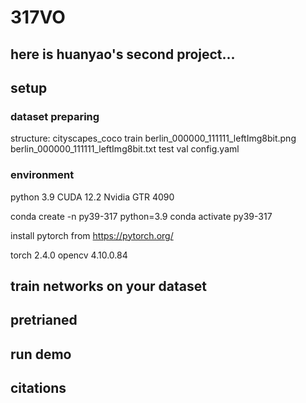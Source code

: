 # 317VO

## here is huanyao's second project...

## setup

### dataset preparing

structure:
cityscapes_coco
    train
        berlin_000000_111111_leftImg8bit.png
        berlin_000000_111111_leftImg8bit.txt
    test
    val
    config.yaml

### environment
python 3.9 CUDA 12.2 Nvidia GTR 4090

conda create -n py39-317 python=3.9
conda activate py39-317

install pytorch from https://pytorch.org/

torch 2.4.0
opencv 4.10.0.84

## train networks on your dataset

## pretrianed

## run demo

## citations